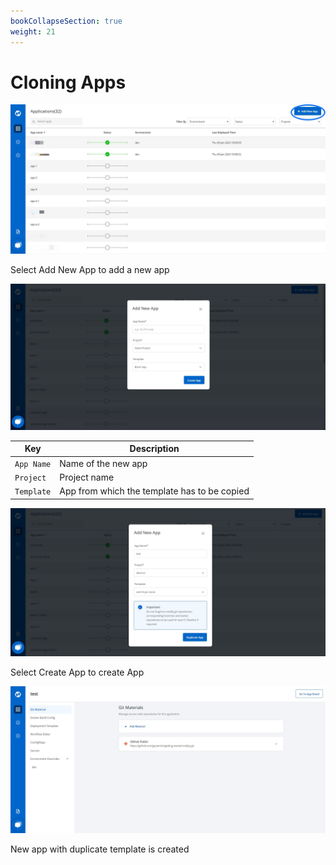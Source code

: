 ```yaml
---
bookCollapseSection: true
weight: 21
---
```


# Cloning Apps

![Cloning Apps](./d1.JPG "Duplicate Templates")

Select Add New App to add a new app


![Cloning Apps](./d2.JPG "Duplicate Templates")

Key | Description
---- | -----
`App Name` | Name of the new app
`Project` | Project name
`Template` | App from which the template has to be copied

![Cloning Apps](./d4.JPG "Duplicate Templates")

Select Create App to create App

![Cloning Apps](./d5.JPG "Duplicate Templates")

New app with duplicate template is created

